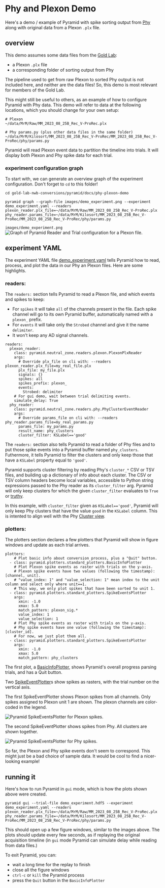 # Phy and Plexon Demo

Here's a demo / example of Pyramid with spike sorting output from [Phy](https://phy.readthedocs.io/en/latest/) along with original data from a Plexon `.plx` file.

## overview

This demo assumes some data files from the [Gold Lab](https://www.med.upenn.edu/goldlab/):

 - a Plexon `.plx` file
 - a corresponding folder of sorting output from Phy

The pipeline used to get from raw Plexon to sorted Phy output is not included here, and neither are the data files!
So, this demo is most relevant for members of the Gold Lab.

This might still be useful to others, as an example of how to configure Pyramid with Phy data.
This demo will refer to data at the following locations, which you should change for your own setup:

```
# Plexon
~/data/MrM/Raw/MM_2023_08_25B_Rec_V-ProRec.plx

# Phy params.py (plus other data files in the same folder)
~/data/MrM/Kilosort/MM_2023_08_25B_Rec_V-ProRec/MM_2023_08_25B_Rec_V-ProRec/phy/params.py
```

Pyramid will read Plexon event data to partition the timeline into trials.
It will display both Plexon and Phy spike data for each trial.

### experiment configuration graph

To start with, we can generate an overview graph of the experiment configuration.  Don't forget to `cd` to this folder!

```
cd gold-lab-nwb-conversions/pyramid/docs/phy-plexon-demo

pyramid graph --graph-file images/demo_experiment.png --experiment demo_experiment.yaml --readers plexon_reader.plx_file=~/data/MrM/Raw/MM_2023_08_25B_Rec_V-ProRec.plx phy_reader.params_file=~/data/MrM/Kilosort/MM_2023_08_25B_Rec_V-ProRec/MM_2023_08_25B_Rec_V-ProRec/phy/params.py
```

`images/demo_experiment.png`
![Graph of Pyramid Reader and Trial configuration for a Plexon file.](images/demo_experiment.png "Overview of a Plexon experiment")

## experiment YAML

The experiment YAML file [demo_experiment.yaml](demo_experiment.yaml) tells Pyramid how to read, process, and plot the data in our Phy an Plexon files.  Here are some highlights.

### readers: ###

The `readers:` section tells Pyramid to read a Plexon file, and which events and spikes to keep:

 - For `spikes` it will take `all` of the channels present in the file.  Each spike channel will go to its own Pyramid buffer, automatically named with a `plexon_` prefix.
 - For `events` it will take only the `Strobed` channel and give it the name `delimiter`.
 - It won't keep any AD signal channels.

```
readers:
  plexon_reader:
    class: pyramid.neutral_zone.readers.plexon.PlexonPlxReader
    args:
      # Override plx_file on cli with: --readers plexon_reader.plx_file=my_real_file.plx
      plx_file: my_file.plx
      signals: {}
      spikes: all
      spikes_prefix: plexon_
      events:
        Strobed: delimiter
    # For gui demo, wait between trial delimiting events.
    simulate_delay: True
  phy_reader:
    class: pyramid.neutral_zone.readers.phy.PhyClusterEventReader
    args:
      # Override params_file on cli with: --readers phy_reader.params_file=my_real_params.py
      params_file: my_params.py
      result_name: phy_clusters
      cluster_filter: KSLabel=='good'
```

The `readers:` section also tells Pyramid to read a folder of Phy files and to put those spike events into a Pyramid buffer named `phy_clusters`.
Futhermore, it tells Pyramid to filter the clusters and only keep those that have a `KSLabel` property equal to `'good'`.

Pyramid supports cluster filtering by reading Phy's `cluster_*` CSV or TSV files, and building up a dictionary of info about each cluster.
The CSV or TSV column headers become local variables, accessible to Python string expressions passed to the Phy reader as its `cluster_filter` arg.
Pyramid will only keep clusters for which the given `cluster_filter` evaluates to `True` or [truthy](https://docs.python.org/3/library/stdtypes.html#truth-value-testing).

In this example, with `cluster_filter` given as `KSLabel=='good'`, Pyramid will only keep Phy clusters that have the value `good` in the `KSLabel` column.
This is intented to align well with the Phy [Cluster view](https://phy.readthedocs.io/en/latest/visualization/).

### plotters: ###

The plotters section declares a few plotters that Pyramid will show in figure windows and update as each trial arrives.

```
plotters:
    # Plot basic info about conversion process, plus a "Quit" button.
  - class: pyramid.plotters.standard_plotters.BasicInfoPlotter
    # Plot Plexon spike events as raster with trials on the y-axis.
    # Plexon spike events have two values (following the timestamp): [channel, unit].
    # "value_index: 1" and "value_selection: 1" mean index to the unit column and select only where unit==1.
    # This way, we only plot spikes that have been sorted to unit 1.
  - class: pyramid.plotters.standard_plotters.SpikeEventsPlotter
    args:
      xmin: -1.0
      xmax: 5.0
      match_pattern: plexon_sig.*
      value_index: 1
      value_selection: 1
    # Plot Phy spike events as raster with trials on the y-axis.
    # Phy spike events have one value (following the timestamp): [cluster_id].
    # For now, we just plot them all.
  - class: pyramid.plotters.standard_plotters.SpikeEventsPlotter
    args:
      xmin: -1.0
      xmax: 5.0
      match_pattern: phy_clusters
```

The first plot, a [BasicInfoPlotter](https://github.com/benjamin-heasly/gold-lab-nwb-conversions/blob/main/pyramid/src/pyramid/plotters/standard_plotters.py#L35), shows Pyramid's overall progress parsing trials, and has a Quit button.

Two [SpikeEventPlotter](https://github.com/benjamin-heasly/gold-lab-nwb-conversions/blob/main/pyramid/src/pyramid/plotters/standard_plotters.py#L486)s show spikes as rasters, with the trial number on the vertical axis.

The first SpikeEventPlotter shows Plexon spikes from all channels.  Only spikes assigned to Plexon unit 1 are shown.  The plexon channels are color-coded in the legend.

![Pyramid SpikeEventsPlotter for Plexon spikes.](images/plexon-spike-events.png "Pyramid Plexon SpikeEventsPlotter")

The second SpikeEventPlotter shows spikes from Phy.  All clusters are shown together.

![Pyramid SpikeEventsPlotter for Phy spikes.](images/phy-spike-events.png "Pyramid PhySpikeEventsPlotter")

So far, the Plexon and Phy spike events don't seem to correspond.
This might just be a bad choice of sample data.
It would be cool to find a nicer-looking example!

## running it

Here's how to run Pyramid in `gui` mode, which is how the plots shown above were created.

```
pyramid gui --trial-file demo_experiment.hdf5 --experiment demo_experiment.yaml --readers plexon_reader.plx_file=~/data/MrM/Raw/MM_2023_08_25B_Rec_V-ProRec.plx phy_reader.params_file=~/data/MrM/Kilosort/MM_2023_08_25B_Rec_V-ProRec/MM_2023_08_25B_Rec_V-ProRec/phy/params.py
```

This should open up a few figure windows, similar to the images above.
The plots should update every few seconds, as if replaying the original acquisition timeline (in `gui` mode Pyramid can simulate delay while reading from data files.)

To exit Pyramid, you can:
 - wait a long time for the replay to finish
 - close all the figure windows
 - `ctrl-c` or `kill` the Pyramid process
 - press the `Quit` button in the `BasicInfoPlotter`
